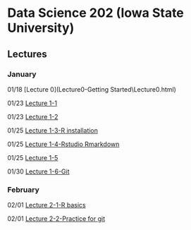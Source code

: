 # Data Science 202 (Iowa State University)
 
## Lectures

### January 

01/18 [Lecture 0](Lecture0-Getting Started\Lecture0.html)

01/23 [Lecture 1-1](Lecture1_collaborative-environment\01b_favorite-topics.html)

01/23 [Lecture 1-2](Lecture1_collaborative-environment\01_test-case.html)

01/25 [Lecture 1-3-R installation](Lecture1_collaborative-environment\R-installation.html)

01/25 [Lecture 1-4-Rstudio Rmarkdown](Lecture1_collaborative-environment\03_rmarkdown.html)

01/25 [Lecture 1-5](Lecture1_collaborative-environment\02_test-case-solution.html)

01/30 [Lecture 1-6-Git](Lecture1_collaborative-environment\04_git.html)

### February 

02/01 [Lecture 2-1-R basics](Lecture2-R-basics\01_r-basics.html)

02/01 [Lecture 2-2-Practice for git](Practice\practice01.html)